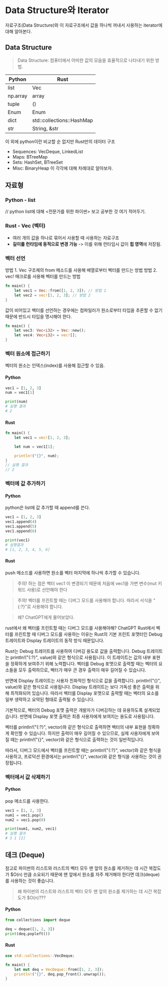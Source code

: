 # Data Structure와 Iterator
자료구조(Data Structure)와 이 자료구조에서 값을 하나씩 꺼내서 사용하는 iterator에 대해 알아본다. 
## Data Structure
> Data Structure: 컴퓨터에서 어떠한 값의 모음을 효율적으로 나타내기 위한 방법.

|Python|Rust|
|---|---|
|list|Vec|
|np.array|array|
|tuple|()|
|Enum|Enum|
|dict|std::collections::HashMap|
|str|String, &str|
이 외에 python이란 비교할 순 없지만 Rust만의 데이터 구조
- Sequences: VecDeque, LinkedList
- Maps: BTreeMap
- Sets: HashSet, BTreeSet
- Misc: BinaryHeap
이 각각에 대해 차례대로 알아보자. 

## 자료형
###  Python - list
// python list에 대해 <전문가를 위한 파이썬> 보고 공부한 것 여기 적어두기. 

### Rust - Vec (벡터)
- 여러 개의 값을 하나로 묶어서 사용할 때 사용하는 자료구조
- **길이를 런타임에 동적으로 변경 가능** -> 이를 위해 런타임시 값이 **힙 영역**에 저장됨.

### 벡터 선언
방법 1. Vec 구조체의 from 메소드를 사용해 배열로부터 벡터를 만드는 방법
방법 2. vec! 매크로를 사용해 벡터를 만드는 방법
```rust
fn main() {
    let vec1 = Vec::from([1, 2, 3]); // 방법 1
    let vec2 = vec![1, 2, 3]; // 방법 2
}
```
값이 비어있고 벡터를 선언하는 경우에는 컴파일러가 원소로부터 타입을 추론할 수 없기 때문에 반드시 타입을 명시해야 한다. 
```rust
fn main() {
    let vec3: Vec<i32> = Vec::new();
    let vec4: Vec<i32> = vec![];
}
```

### 벡터 원소에 접근하기

벡터의 원소는 인덱스(index)를 사용해 접근할 수 있음. 
#### Python
```python
vec1 = [1, 2, 3]
num = vec1[1]

print(num)
# 실행 결과
# 2
```

#### Rust
```rust
fn main() {
    let vec1 = vec![1, 2, 3];

    let num = vec1[1];

    println!("{}", num);
}
// 실행 결과
// 2
```
### 벡터에 값 추가하기 
#### Python
python은 list에 값 추가할 때 append를 쓴다. 
```python
vec1 = [1, 2, 3]
vec1.append(4)
vec1.append(5)
vec1.append(6)

print(vec1)
# 실행결과
# [1, 2, 3, 4, 5, 6]
```
#### Rust
push 메소드를 사용하면 원소를 벡터 마지막에 하나씩 추가할 수 있습니다. 
> 주의!  하는 점은 벡터 vec1 이 변경되기 때문에 처음에 vec1을 가변 변수(mut 키워드 사용)로 선언해야 한다

> 주의! 벡터를 프린트할 때는 디버그 모드를 사용해야 합니다. 따라서 서식을 "{:?}"로 사용해야 합니다.

> 왜? ChatGPT에게 물어보았다. 

rust에서 왜 벡터를 프린트할 때는 디버그 모드를 사용해야해?
ChatGPT
Rust에서 벡터를 프린트할 때 디버그 모드를 사용하는 이유는 Rust의 기본 프린트 포맷터인 Debug 트레이트와 Display 트레이트의 동작 방식 때문입니다.

Rust는 Debug 트레이트를 사용하여 디버깅 용도로 값을 출력합니다. Debug 트레이트는 println!("{:?}", value)와 같은 형식으로 사용됩니다. 이 트레이트는 값의 내부 표현을 정확하게 보여주기 위해 노력합니다. 벡터를 Debug 포맷으로 출력할 때는 벡터의 요소들을 모두 출력하므로, 벡터가 매우 큰 경우 출력이 매우 길어질 수 있습니다.

반면에 Display 트레이트는 사용자 친화적인 형식으로 값을 출력합니다. println!("{}", value)와 같은 형식으로 사용됩니다. Display 트레이트는 보다 가독성 좋은 출력을 위해 최적화되어 있습니다. 따라서 벡터를 Display 포맷으로 출력할 때는 벡터의 요소를 일부 생략하고 요약된 형태로 출력될 수 있습니다.

기본적으로, 벡터의 Debug 포맷 출력은 개발자가 디버깅하는 데 유용하도록 설계되었습니다. 반면에 Display 포맷 출력은 최종 사용자에게 보여지는 용도로 사용됩니다.

벡터를 println!("{:?}", vector)와 같은 형식으로 출력하면 벡터의 내부 표현을 정확하게 확인할 수 있습니다. 하지만 출력이 매우 길어질 수 있으므로, 실제 사용자에게 보여질 때는 println!("{}", vector)와 같은 형식으로 출력하는 것이 일반적입니다.

따라서, 디버그 모드에서 벡터를 프린트할 때는 println!("{:?}", vector)와 같은 형식을 사용하고, 프로덕션 환경에서는 println!("{}", vector)와 같은 형식을 사용하는 것이 권장됩니다.


### 벡터에서 값 삭제하기
#### Python
pop 메소드를 사용한다. 
```python
vec1 = [1, 2, 3]
num1 = vec1.pop()
num2 = vec1.pop(0)

print(num1, num2, vec1)
# 실행 결과
# 3 1 [2]
```

## 데크 (Deque)
참고로 파이썬의 리스트와 러스트의 벡터 모두 맨 앞의 원소를 제거하는 데 시간 복잡도가 $O(n) 만큼 소요되기 때문에 맨 앞에서 원소를 자주 제거해야 한다면 데크(deque)를 사용하는 것이 좋습니다. 
> 왜 파이썬의 리스트와 러스트의 벡터 모두 맨 앞의 원소를 제거하는 데 시간 복잡도가 $O(n)???
#### Python
```python
from collections import deque

deq = deque([1, 2, 3])
print(deq.popleft())
```
#### Rust
```rust
use std::collections::VecDeque;

fn main() {
    let mut deq = VecDeque::from([1, 2, 3]);
    println!("{}", deq.pop_front().unwrap());
}
```


